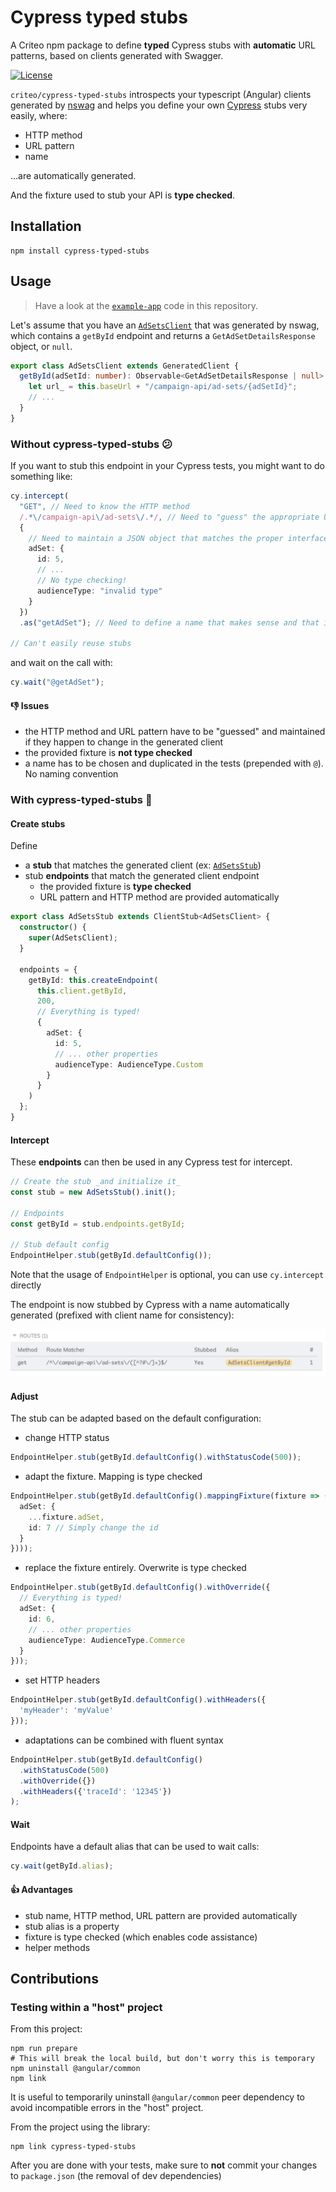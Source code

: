 # Cypress typed stubs

A Criteo npm package to define **typed** Cypress stubs with **automatic** URL patterns,
based on clients generated with Swagger.

[![License](https://img.shields.io/badge/license-apache-blue.svg)](LICENSE)

`criteo/cypress-typed-stubs` introspects your typescript (Angular) clients generated
by [nswag](https://elanderson.net/2019/12/using-nswag-to-generate-angular-client-for-an-asp-net-core-3-api/)
and helps you define your own [Cypress](https://www.cypress.io/) stubs very easily, where:

- HTTP method
- URL pattern
- name

...are automatically generated.

And the fixture used to stub your API is **type checked**.

## Installation

```shell
npm install cypress-typed-stubs
```

## Usage

> Have a look at the [`example-app`](example-app) code in this repository.

Let's assume that you have an [`AdSetsClient`](./example-app/src/client-generated-by-nswag.ts)
that was generated by nswag, which contains a `getById` endpoint and returns a `GetAdSetDetailsResponse` object,
or `null`.

```typescript
export class AdSetsClient extends GeneratedClient {
  getById(adSetId: number): Observable<GetAdSetDetailsResponse | null> {
    let url_ = this.baseUrl + "/campaign-api/ad-sets/{adSetId}";
    // ...
  }
}
```

### Without cypress-typed-stubs 😕

If you want to stub this endpoint in your Cypress tests, you might want to do something like:

```typescript
cy.intercept(
  "GET", // Need to know the HTTP method
  /.*\/campaign-api\/ad-sets\/.*/, // Need to "guess" the appropriate URL regex
  {
    // Need to maintain a JSON object that matches the proper interface
    adSet: {
      id: 5,
      // ...
      // No type checking!
      audienceType: "invalid type"
    }
  })
  .as("getAdSet"); // Need to define a name that makes sense and that is reused throughout the tests

// Can't easily reuse stubs
```

and wait on the call with:

```typescript
cy.wait("@getAdSet");
```

#### 👎 Issues
- the HTTP method and URL pattern have to be "guessed" and maintained if they happen to change in the generated client
- the provided fixture is **not type checked**
- a name has to be chosen and duplicated in the tests (prepended with `@`). No naming convention

### With cypress-typed-stubs 🤩

#### Create stubs

Define
- a **stub** that matches the generated client
  (ex: [`AdSetsStub`](./example-app/cypress/support/ad-sets.stub.ts))
- stub **endpoints** that match the generated client endpoint
  - the provided fixture is **type checked**
  - URL pattern and HTTP method are provided automatically

```typescript
export class AdSetsStub extends ClientStub<AdSetsClient> {
  constructor() {
    super(AdSetsClient);
  }

  endpoints = {
    getById: this.createEndpoint(
      this.client.getById,
      200,
      // Everything is typed!
      {
        adSet: {
          id: 5,
          // ... other properties
          audienceType: AudienceType.Custom
        }
      }
    )
  };
}
```

#### Intercept

These **endpoints** can then be used in any Cypress test for intercept.

```typescript
// Create the stub _and initialize it_
const stub = new AdSetsStub().init();

// Endpoints
const getById = stub.endpoints.getById;

// Stub default config
EndpointHelper.stub(getById.defaultConfig());
```
Note that the usage of `EndpointHelper` is optional,
you can use `cy.intercept` directly

The endpoint is now stubbed by Cypress with a name automatically generated
(prefixed with client name for consistency):

![routes](routes.png)

#### Adjust

The stub can be adapted based on the default configuration:
- change HTTP status
```typescript
EndpointHelper.stub(getById.defaultConfig().withStatusCode(500));
```
- adapt the fixture. Mapping is type checked
```typescript
EndpointHelper.stub(getById.defaultConfig().mappingFixture(fixture => ({
  adSet: {
    ...fixture.adSet,
    id: 7 // Simply change the id
  }
})));
```
- replace the fixture entirely. Overwrite is type checked
```typescript
EndpointHelper.stub(getById.defaultConfig().withOverride({
  // Everything is typed!
  adSet: {
    id: 6,
    // ... other properties
    audienceType: AudienceType.Commerce
  }
}));
```
- set HTTP headers
```typescript
EndpointHelper.stub(getById.defaultConfig().withHeaders({
  'myHeader': 'myValue'
}));
```
- adaptations can be combined with fluent syntax
```typescript
EndpointHelper.stub(getById.defaultConfig()
  .withStatusCode(500)
  .withOverride({})
  .withHeaders({'traceId': '12345'})
);
```

#### Wait

Endpoints have a default alias that can be used to wait calls:
```typescript
cy.wait(getById.alias);
```

#### 👍 Advantages

- stub name, HTTP method, URL pattern are provided automatically
- stub alias is a property
- fixture is type checked (which enables code assistance)
- helper methods

## Contributions

### Testing within a "host" project

From this project:

```shell
npm run prepare
# This will break the local build, but don't worry this is temporary
npm uninstall @angular/common
npm link
```

It is useful to temporarily uninstall `@angular/common` peer dependency to avoid incompatible errors in the "host"
project.

From the project using the library:

````shell
npm link cypress-typed-stubs
````

After you are done with your tests, make sure to **not** commit your changes to `package.json` (the removal of dev
dependencies)

